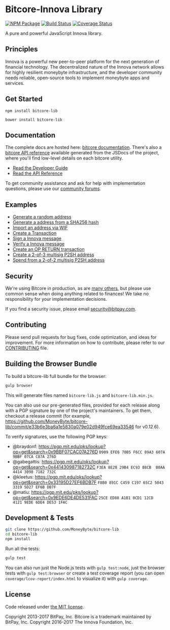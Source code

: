 Bitcore-Innova Library
=======

[![NPM Package](https://img.shields.io/npm/v/bitcore-lib.svg?style=flat-square)](https://www.npmjs.org/package/bitcore-lib)
[![Build Status](https://img.shields.io/travis/MoneyByte/bitcore-lib.svg?branch=master&style=flat-square)](https://travis-ci.org/MoneyByte/bitcore-lib)
[![Coverage Status](https://img.shields.io/coveralls/MoneyByte/bitcore-lib.svg?style=flat-square)](https://coveralls.io/github/MoneyByte/bitcore-lib?branch=master)

A pure and powerful JavaScript Innova library.

## Principles

Innova is a powerful new peer-to-peer platform for the next generation of financial technology. The decentralized nature of the Innova network allows for highly resilient moneybyte infrastructure, and the developer community needs reliable, open-source tools to implement moneybyte apps and services.

## Get Started

```
npm install bitcore-lib
```

```
bower install bitcore-lib
```

## Documentation

The complete docs are hosted here: [bitcore documentation](http://bitcore.io/guide/). There's also a [bitcore API reference](http://bitcore.io/api/) available generated from the JSDocs of the project, where you'll find low-level details on each bitcore utility.

- [Read the Developer Guide](http://bitcore.io/guide/)
- [Read the API Reference](http://bitcore.io/api/)

To get community assistance and ask for help with implementation questions, please use our [community forums](https://forum.bitcore.io/).

## Examples

* [Generate a random address](https://github.com/MoneyByte/bitcore-lib/blob/master/docs/examples.md#generate-a-random-address)
* [Generate a address from a SHA256 hash](https://github.com/MoneyByte/bitcore-lib/blob/master/docs/examples.md#generate-a-address-from-a-sha256-hash)
* [Import an address via WIF](https://github.com/MoneyByte/bitcore-lib/blob/master/docs/examples.md#import-an-address-via-wif)
* [Create a Transaction](https://github.com/MoneyByte/bitcore-lib/blob/master/docs/examples.md#create-a-transaction)
* [Sign a Innova message](https://github.com/MoneyByte/bitcore-lib/blob/master/docs/examples.md#sign-a-bitcoin-message)
* [Verify a Innova message](https://github.com/MoneyByte/bitcore-lib/blob/master/docs/examples.md#verify-a-bitcoin-message)
* [Create an OP RETURN transaction](https://github.com/MoneyByte/bitcore-lib/blob/master/docs/examples.md#create-an-op-return-transaction)
* [Create a 2-of-3 multisig P2SH address](https://github.com/MoneyByte/bitcore-lib/blob/master/docs/examples.md#create-a-2-of-3-multisig-p2sh-address)
* [Spend from a 2-of-2 multisig P2SH address](https://github.com/MoneyByte/bitcore-lib/blob/master/docs/examples.md#spend-from-a-2-of-2-multisig-p2sh-address)


## Security

We're using Bitcore in production, as are [many others](http://bitcore.io#projects), but please use common sense when doing anything related to finances! We take no responsibility for your implementation decisions.

If you find a security issue, please email security@bitpay.com.

## Contributing

Please send pull requests for bug fixes, code optimization, and ideas for improvement. For more information on how to contribute, please refer to our [CONTRIBUTING](https://github.com/MoneyByte/bitcore-lib/blob/master/CONTRIBUTING.md) file.

## Building the Browser Bundle

To build a bitcore-lib full bundle for the browser:

```sh
gulp browser
```

This will generate files named `bitcore-lib.js` and `bitcore-lib.min.js`.

You can also use our pre-generated files, provided for each release along with a PGP signature by one of the project's maintainers. To get them, checkout a release commit (for example, https://github.com/MoneyByte/bitcore-lib/commit/e33b6e3ba6a1e5830a079e02d949fce69ea33546 for v0.12.6).

To verify signatures, use the following PGP keys:
- @braydonf: https://pgp.mit.edu/pks/lookup?op=get&search=0x9BBF07CAC07A276D `D909 EFE6 70B5 F6CC 89A3 607A 9BBF 07CA C07A 276D`
- @gabegattis: https://pgp.mit.edu/pks/lookup?op=get&search=0x441430987182732C `F3EA 8E28 29B4 EC93 88CB  B0AA 4414 3098 7182 732C`
- @kleetus: https://pgp.mit.edu/pks/lookup?op=get&search=0x33195D27EF6BDB7F `F8B0 891C C459 C197 65C2 5043 3319 5D27 EF6B DB7F`
- @matiu: https://pgp.mit.edu/pks/lookup?op=get&search=0x9EDE6DE4DE531FAC `25CE ED88 A1B1 0CD1 12CD  4121 9EDE 6DE4 DE53 1FAC`


## Development & Tests

```sh
git clone https://github.com/MoneyByte/bitcore-lib
cd bitcore-lib
npm install
```

Run all the tests:

```sh
gulp test
```

You can also run just the Node.js tests with `gulp test:node`, just the browser tests with `gulp test:browser`
or create a test coverage report (you can open `coverage/lcov-report/index.html` to visualize it) with `gulp coverage`.

## License

Code released under [the MIT license](https://github.com/MoneyByte/bitcore-lib/blob/master/LICENSE).

Copyright 2013-2017 BitPay, Inc. Bitcore is a trademark maintained by BitPay, Inc.
Copyright 2016-2017 The Innova Foundation, Inc.
